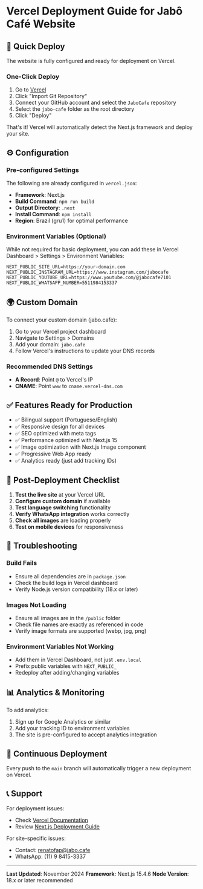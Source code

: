 # Vercel Deployment Guide for Jabô Café Website

## 🚀 Quick Deploy

The website is fully configured and ready for deployment on Vercel.

### One-Click Deploy

1. Go to [Vercel](https://vercel.com)
2. Click "Import Git Repository"
3. Connect your GitHub account and select the `JaboCafe` repository
4. Select the `jabo-cafe` folder as the root directory
5. Click "Deploy"

That's it! Vercel will automatically detect the Next.js framework and deploy your site.

## ⚙️ Configuration

### Pre-configured Settings

The following are already configured in `vercel.json`:

- **Framework**: Next.js
- **Build Command**: `npm run build`
- **Output Directory**: `.next`
- **Install Command**: `npm install`
- **Region**: Brazil (gru1) for optimal performance

### Environment Variables (Optional)

While not required for basic deployment, you can add these in Vercel Dashboard > Settings > Environment Variables:

```env
NEXT_PUBLIC_SITE_URL=https://your-domain.com
NEXT_PUBLIC_INSTAGRAM_URL=https://www.instagram.com/jabocafe
NEXT_PUBLIC_YOUTUBE_URL=https://www.youtube.com/@jabocafe7101
NEXT_PUBLIC_WHATSAPP_NUMBER=5511984153337
```

## 🌍 Custom Domain

To connect your custom domain (jabo.cafe):

1. Go to your Vercel project dashboard
2. Navigate to Settings > Domains
3. Add your domain: `jabo.cafe`
4. Follow Vercel's instructions to update your DNS records

### Recommended DNS Settings

- **A Record**: Point `@` to Vercel's IP
- **CNAME**: Point `www` to `cname.vercel-dns.com`

## ✅ Features Ready for Production

- ✅ Bilingual support (Portuguese/English)
- ✅ Responsive design for all devices
- ✅ SEO optimized with meta tags
- ✅ Performance optimized with Next.js 15
- ✅ Image optimization with Next.js Image component
- ✅ Progressive Web App ready
- ✅ Analytics ready (just add tracking IDs)

## 📱 Post-Deployment Checklist

1. **Test the live site** at your Vercel URL
2. **Configure custom domain** if available
3. **Test language switching** functionality
4. **Verify WhatsApp integration** works correctly
5. **Check all images** are loading properly
6. **Test on mobile devices** for responsiveness

## 🔧 Troubleshooting

### Build Fails

- Ensure all dependencies are in `package.json`
- Check the build logs in Vercel dashboard
- Verify Node.js version compatibility (18.x or later)

### Images Not Loading

- Ensure all images are in the `/public` folder
- Check file names are exactly as referenced in code
- Verify image formats are supported (webp, jpg, png)

### Environment Variables Not Working

- Add them in Vercel Dashboard, not just `.env.local`
- Prefix public variables with `NEXT_PUBLIC_`
- Redeploy after adding/changing variables

## 📊 Analytics & Monitoring

To add analytics:

1. Sign up for Google Analytics or similar
2. Add your tracking ID to environment variables
3. The site is pre-configured to accept analytics integration

## 🚀 Continuous Deployment

Every push to the `main` branch will automatically trigger a new deployment on Vercel.

## 📞 Support

For deployment issues:
- Check [Vercel Documentation](https://vercel.com/docs)
- Review [Next.js Deployment Guide](https://nextjs.org/docs/deployment)

For site-specific issues:
- Contact: renatofap@jabo.cafe
- WhatsApp: (11) 9 8415-3337

---

**Last Updated**: November 2024
**Framework**: Next.js 15.4.6
**Node Version**: 18.x or later recommended